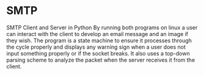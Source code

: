 # SMTP
SMTP Client and Server in Python
By running both programs on linux a user can interact with the client to develop an email message and an image if they wish. 
The program is a state machine to ensure it processes through the cycle properly and displays any warning sign when a user does not input something properly or if the socket breaks. It also uses a top-down parsing scheme to analyze the packet when the server receives it from the client. 
